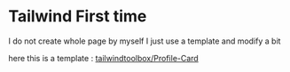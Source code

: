 # Tailwind First time

I do not create whole page by myself I just use a template and modify a bit

here this is a template : [tailwindtoolbox/Profile-Card](https://github.com/tailwindtoolbox/Profile-Card)
